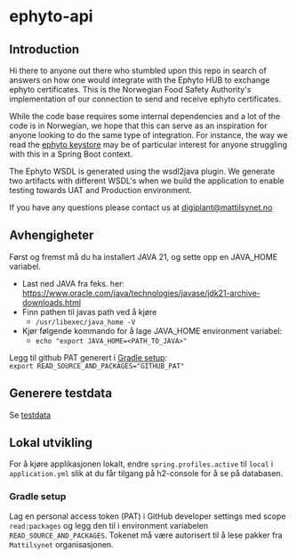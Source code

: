 # ephyto-api

## Introduction

Hi there to anyone out there who stumbled upon this repo in search of answers on how one would integrate
with the Ephyto HUB to exchange ephyto certificates. This is the Norwegian Food Safety Authority's implementation
of our connection to send and receive ephyto certificates.

While the code base requires some internal dependencies and a lot of the code is in Norwegian, we hope that this
can serve as an inspiration for anyone looking to do the same type of integration. For instance, the way we read
the [ephyto keystore](https://github.com/Mattilsynet/ephyto-api/blob/master/src/main/kotlin/no/mattilsynet/ephyto/api/EphytoKeystorePropertySetter.kt)
may be of particular interest for anyone struggling with this in a Spring Boot context.

The Ephyto WSDL is generated using the wsdl2java plugin. We generate two artifacts with different WSDL's
when we build the application to enable testing towards UAT and Production environment.

If you have any questions please contact us at [digiplant@mattilsynet.no](mailto:digiplant@mattilsynet.no)

## Avhengigheter

Først og fremst må du ha installert JAVA 21, og sette opp en JAVA_HOME variabel.

- Last ned JAVA fra feks. her: https://www.oracle.com/java/technologies/javase/jdk21-archive-downloads.html
- Finn pathen til javas path ved å kjøre
    - ```/usr/libexec/java_home -V```
- Kjør følgende kommando for å lage JAVA_HOME environment variabel:
    - ```echo "export JAVA_HOME=<PATH_TO_JAVA>"```

Legg til github PAT generert i [Gradle setup](#gradle-setup):  
```export READ_SOURCE_AND_PACKAGES="GITHUB_PAT"```

## Generere testdata

Se [testdata](https://github.com/Mattilsynet/ephyto-api/tree/master/src/main/kotlin/no/mattilsynet/ephyto/api/controllers)

## Lokal utvikling

For å kjøre applikasjonen lokalt, endre ```spring.profiles.active``` til ```local``` i ```application.yml``` slik at du får tilgang på h2-console for å se på databasen.

### Gradle setup

Lag en personal access token (PAT) i GitHub developer settings med scope `read:packages` og legg den til i environment variabelen `READ_SOURCE_AND_PACKAGES`. Tokenet må være autorisert til å lese pakker fra `Mattilsynet` organisasjonen.
